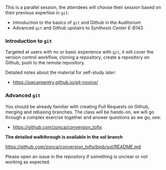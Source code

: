 This is a parallel session, the attendees will choose their session based on their previous expertise in `git`:

* Introduction to the basics of `git` and Github in the Auditorium
* Advanced `git` and Github upstairs to _Synthesis Center E-B143_

### Introduction to `git`

Targeted at users with no or basic experience with `git`, it will cover the version control workflow, cloning a repository, create a repository on Github, push to the remote repository.

Detailed notes about the material for self-study later:

* <https://swcarpentry.github.io/git-novice/>

### Advanced `git`

You should be already familiar with creating Pull Requests on Github, merging and rebasing branches.
The class will be hands-on, we will go through a complex exercise together and answer questions as we go, see:

* <https://github.com/zonca/conversion_tofix>

**The detailed walkthrough is available in the sol branch**

https://github.com/zonca/conversion_tofix/blob/sol/README.md

Please open an issue in the repository if something is unclear or not working as expected.
